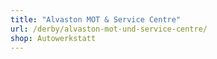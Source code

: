 ```yaml
---
title: "Alvaston MOT & Service Centre"
url: /derby/alvaston-mot-und-service-centre/
shop: Autowerkstatt
---
```

